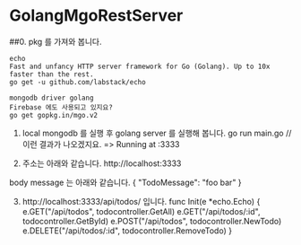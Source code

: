 # GolangMgoRestServer


##0. pkg 를 가져와 봅니다.
```
echo
Fast and unfancy HTTP server framework for Go (Golang). Up to 10x faster than the rest.
go get -u github.com/labstack/echo

mongodb driver golang
Firebase 에도 사용되고 있지요?
go get gopkg.in/mgo.v2
```


1. local mongodb 를 실행 후 golang server 를 실행해 봅니다.
go run main.go
//이런 결과가 나오겠지요.
=>  Running at :3333


2. 주소는 아래와 같습니다.
http://localhost:3333

body message 는 아래와 같습니다.
{
  "TodoMessage": "foo bar"
}


3. http://localhost:3333/api/todos/ 입니다.
func Init(e *echo.Echo) {
	e.GET("/api/todos", todocontroller.GetAll)
	e.GET("/api/todos/:id", todocontroller.GetById)
	e.POST("/api/todos", todocontroller.NewTodo)
	e.DELETE("/api/todos/:id", todocontroller.RemoveTodo)
}


